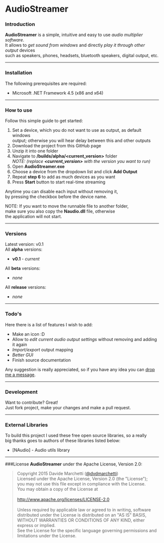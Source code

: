 # __AudioStreamer__
### Introduction
__AudioStreamer__ is a simple, intuitive and easy to use _audio multiplier software_.  
It allows to _get sound from windows_ and directly _play it through other output_ devices  
such as speakers, phones, headsets, bluetooth speakers, digital output, etc.

---

### Installation
The following prerequisites are required:
 - Microsoft .NET Framework 4.5 (x86 and x64)

---

### How to use
Follow this simple guide to get started:
 1. Set a device, which you do not want to use as output, as default windows  
    output; otherwise you will hear delay between this and other outputs
 2. Download the project from this GitHub page
 3. Unzip it into one folder
 4. Navigate to __/builds/alpha/&lt;current_version&gt;__ folder  
    _NOTE: (replace __&lt;current_version&gt;__ with the version you want to run)_
 5. Open __AudioStreamer.exe__
 6. Choose a device from the dropdown list and click __Add Output__
 7. Repeat __step 6__ to add as much devices as you want
 8. Press __Start__ button to start real-time streaming

Anytime you can disable each input without removing it,  
by pressing the checkbox before the device name.

NOTE: If you want to move the runnable file to another folder,  
make sure you also copy the __Naudio.dll__ file, otherwise  
the application will not start.

---

### Versions
Latest version: v0.1  
All __alpha__ versions:
 - __v0.1__ - _current_

All __beta__ versions:
 - _none_

All __release__ versions:
 - _none_

---

### Todo's
Here there is a list of features I wish to add:
 - Make an icon :D
 - Allow to _edit current audio output settings_ without removing and adding it again
 - _Import/export_ output mapping
 - _Better GUI_
 - Finish source documentation

Any suggestion is really appreciated, so if you have any idea you can [drop me a message].

---

### Development
Want to contribute? Great!  
Just fork project, make your changes and make a pull request.

---

### External Libraries
To build this project I used these free open source libraries, so a really  
big thanks goes to authors of these libraries listed below:
 - [NAudio] - Audio utils library

---

###License
**AudioStreamer** under the Apache License, Version 2.0:

> Copyright 2015 Davide Marchetti ([@dvdmarchetti])  
> Licensed under the Apache License, Version 2.0 (the "License");  
> you may not use this file except in compliance with the License.  
> You may obtain a copy of the License at  
> &nbsp;    
> http://www.apache.org/licenses/LICENSE-2.0  
> &nbsp;  
> Unless required by applicable law or agreed to in writing, software  
> distributed under the License is distributed on an "AS IS" BASIS,  
> WITHOUT WARRANTIES OR CONDITIONS OF ANY KIND, either express or implied.  
> See the License for the specific language governing permissions and  
> limitations under the License. 

[drop me a message]:mailto:dvdmarchetti663@gmail.com
[@dvdmarchetti]:https://twitter.com/dvdmarchetti
